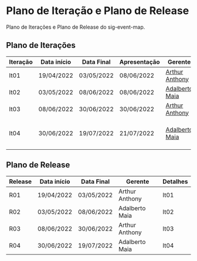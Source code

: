 # Plano de Iteração e Plano de Release

Plano de Iterações e Plano de Release do sig-event-map.

## Plano de Iterações

Iteração | Data início | Data Final | Apresentação | Gerente   | Detalhes
-------- | ----------- | ---------- | ------------ | -------   | -------
It01      | 19/04/2022 | 03/05/2022 |  08/06/2022 |  [Arthur Anthony](https://github.com/arthuranthony2000/)  | Documentos do projeto
It02      |  03/05/2022  |  08/06/2022 |  08/06/2022  | [Adalberto Maia](https://github.com/batbeto/) | Criação do primeiro CRUD
It03      | 08/06/2022 | 30/06/2022 |  30/06/2022 |  [Arthur Anthony](https://github.com/arthuranthony2000/)  | Criação do front-end
It04      | 30/06/2022 | 19/07/2022 |  21/07/2022 |  [Adalberto Maia](https://github.com/batbeto/)  | Implementação dos testes de unidade e aceitação

## Plano de Release

Release | Data início | Data Final | Gerente   | Detalhes
------- | ----------- | ---------- | --------- | --------
R01     |  19/04/2022 | 03/05/2022 | Arthur Anthony   | It01
R02     |  03/05/2022  |  08/06/2022 | Adalberto Maia | It02
R03     |  08/06/2022 | 30/06/2022 | Arthur Anthony | It03
R04     |  30/06/2022 | 19/07/2022 | Adalberto Maia | It04

